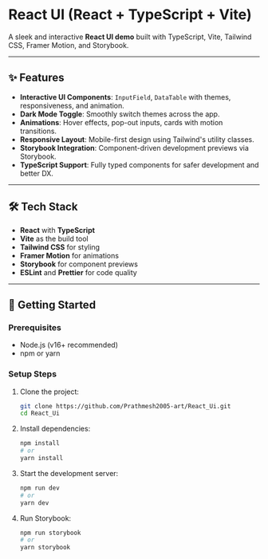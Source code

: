 # React UI (React + TypeScript + Vite)

A sleek and interactive **React UI demo** built with TypeScript, Vite, Tailwind CSS, Framer Motion, and Storybook.

---

## ✨ Features

- **Interactive UI Components**: `InputField`, `DataTable` with themes, responsiveness, and animation.  
- **Dark Mode Toggle**: Smoothly switch themes across the app.  
- **Animations**: Hover effects, pop-out inputs, cards with motion transitions.  
- **Responsive Layout**: Mobile-first design using Tailwind's utility classes.  
- **Storybook Integration**: Component-driven development previews via Storybook.  
- **TypeScript Support**: Fully typed components for safer development and better DX.  

---

## 🛠 Tech Stack

- **React** with **TypeScript**  
- **Vite** as the build tool  
- **Tailwind CSS** for styling  
- **Framer Motion** for animations  
- **Storybook** for component previews  
- **ESLint** and **Prettier** for code quality  

---

## 🚀 Getting Started

### Prerequisites

- Node.js (v16+ recommended)  
- npm or yarn  

### Setup Steps

1. Clone the project:
   ```bash
   git clone https://github.com/Prathmesh2005-art/React_Ui.git
   cd React_Ui
2. Install dependencies:
   ```bash
   npm install
   # or
   yarn install


3. Start the development server:
   ```bash
   npm run dev
   # or
   yarn dev

4. Run Storybook:
   ```bash
   npm run storybook
   # or
   yarn storybook
